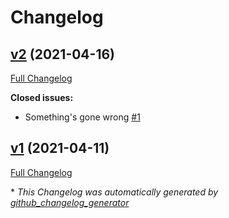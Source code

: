 # Changelog

## [v2](https://github.com/hardpixel/systemd-manager/tree/v2) (2021-04-16)

[Full Changelog](https://github.com/hardpixel/systemd-manager/compare/v1...v2)

**Closed issues:**

- Something's gone wrong [\#1](https://github.com/hardpixel/systemd-manager/issues/1)

## [v1](https://github.com/hardpixel/systemd-manager/tree/v1) (2021-04-11)

[Full Changelog](https://github.com/hardpixel/systemd-manager/compare/678f699c50637159f755ddd5f105289d77cb3a20...v1)



\* *This Changelog was automatically generated by [github_changelog_generator](https://github.com/github-changelog-generator/github-changelog-generator)*
